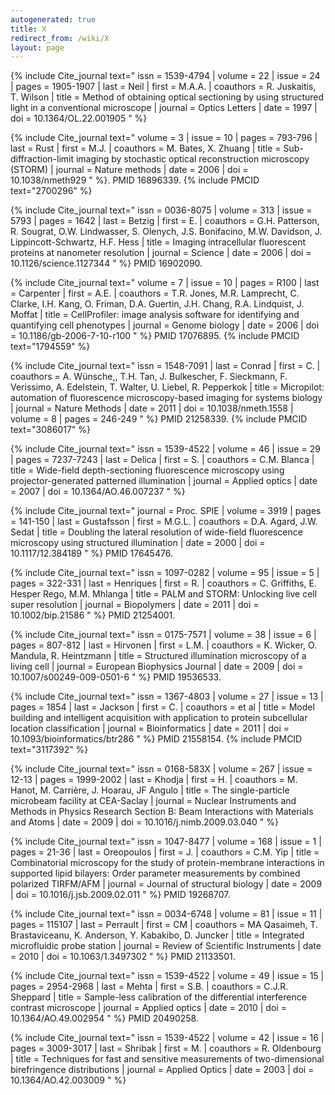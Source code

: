 ```yaml
---
autogenerated: true
title: X
redirect_from: /wiki/X
layout: page
---
```


{% include Cite_journal
 text=" issn = 1539-4794
| volume = 22
| issue = 24
| pages = 1905-1907
| last = Neil
| first = M.A.A.
| coauthors = R. Juskaitis, T. Wilson
| title = Method of obtaining optical sectioning by using structured light in a conventional microscope
| journal = Optics Letters
| date = 1997
| doi = 10.1364/OL.22.001905
" %}

{% include Cite_journal
 text=" volume = 3
| issue = 10
| pages = 793-796
| last = Rust
| first = M.J.
| coauthors = M. Bates, X. Zhuang
| title = Sub-diffraction-limit imaging by stochastic optical reconstruction microscopy (STORM)
| journal = Nature methods
| date = 2006
| doi = 10.1038/nmeth929
" %}. PMID 16896339. {% include PMCID text="2700296" %}

{% include Cite_journal
 text=" issn = 0036-8075
| volume = 313
| issue = 5793
| pages = 1642
| last = Betzig
| first = E.
| coauthors = G.H. Patterson, R. Sougrat, O.W. Lindwasser, S. Olenych, J.S. Bonifacino, M.W. Davidson, J. Lippincott-Schwartz, H.F. Hess
| title = Imaging intracellular fluorescent proteins at nanometer resolution
| journal = Science
| date = 2006
| doi = 10.1126/science.1127344
" %} PMID 16902090.

{% include Cite_journal
 text=" volume = 7
| issue = 10
| pages = R100
| last = Carpenter
| first = A.E.
| coauthors = T.R. Jones, M.R. Lamprecht, C. Clarke, I.H. Kang, O. Friman, D.A. Guertin, J.H. Chang, R.A. Lindquist, J. Moffat
| title = CellProfiler: image analysis software for identifying and quantifying cell phenotypes
| journal = Genome biology
| date = 2006
| doi = 10.1186/gb-2006-7-10-r100
" %} PMID 17076895. {% include PMCID text="1794559" %}

{% include Cite_journal
 text=" issn = 1548-7091
| last = Conrad
| first = C.
| coauthors = A. Wünsche,, T.H. Tan, J. Bulkescher, F. Sieckmann, F. Verissimo, A. Edelstein, T. Walter, U. Liebel, R. Pepperkok
| title = Micropilot: automation of fluorescence microscopy-based imaging for systems biology
| journal = Nature Methods
| date = 2011
| doi = 10.1038/nmeth.1558
| volume = 8
| pages = 246-249
" %} PMID 21258339. {% include PMCID text="3086017" %}

{% include Cite_journal
 text=" issn = 1539-4522
| volume = 46
| issue = 29
| pages = 7237-7243
| last = Delica
| first = S.
| coauthors = C.M. Blanca
| title = Wide-field depth-sectioning fluorescence microscopy using projector-generated patterned illumination
| journal = Applied optics
| date = 2007
| doi = 10.1364/AO.46.007237
" %}

{% include Cite_journal
 text=" journal = Proc. SPIE
| volume = 3919
| pages = 141-150
| last = Gustafsson
| first = M.G.L.
| coauthors = D.A. Agard, J.W. Sedat
| title = Doubling the lateral resolution of wide-field fluorescence microscopy using structured illumination
| date = 2000
| doi = 10.1117/12.384189
" %} PMID 17645476.

{% include Cite_journal
 text=" issn = 1097-0282
| volume = 95
| issue = 5
| pages = 322-331
| last = Henriques
| first = R.
| coauthors = C. Griffiths, E. Hesper Rego, M.M. Mhlanga
| title = PALM and STORM: Unlocking live cell super resolution
| journal = Biopolymers
| date = 2011
| doi = 10.1002/bip.21586
" %} PMID 21254001.

{% include Cite_journal
 text=" issn = 0175-7571
| volume = 38
| issue = 6
| pages = 807-812
| last = Hirvonen
| first = L.M.
| coauthors = K. Wicker, O. Mandula, R. Heintzmann
| title = Structured illumination microscopy of a living cell
| journal = European Biophysics Journal
| date = 2009
| doi = 10.1007/s00249-009-0501-6
" %} PMID 19536533.

{% include Cite_journal
 text=" issn = 1367-4803
| volume = 27
| issue = 13
| pages = 1854
| last = Jackson
| first = C.
| coauthors = et al
| title = Model building and intelligent acquisition with application to protein subcellular location classification
| journal = Bioinformatics
| date = 2011
| doi = 10.1093/bioinformatics/btr286
" %} PMID 21558154. {% include PMCID text="3117392" %}

{% include Cite_journal
 text=" issn = 0168-583X
| volume = 267
| issue = 12-13
| pages = 1999-2002
| last = Khodja
| first = H.
| coauthors = M. Hanot, M. Carrière, J. Hoarau, JF Angulo
| title = The single-particle microbeam facility at CEA-Saclay
| journal = Nuclear Instruments and Methods in Physics Research Section B: Beam Interactions with Materials and Atoms
| date = 2009
| doi = 10.1016/j.nimb.2009.03.040
" %}

{% include Cite_journal
 text=" issn = 1047-8477
| volume = 168
| issue = 1
| pages = 21-36
| last = Oreopoulos
| first = J.
| coauthors = C.M. Yip
| title = Combinatorial microscopy for the study of protein-membrane interactions in supported lipid bilayers: Order parameter measurements by combined polarized TIRFM/AFM
| journal = Journal of structural biology
| date = 2009
| doi = 10.1016/j.jsb.2009.02.011
" %} PMID 19268707.

{% include Cite_journal
 text=" issn = 0034-6748
| volume = 81
| issue = 11
| pages = 115107
| last = Perrault
| first = CM
| coauthors = MA Qasaimeh, T. Brastaviceanu, K. Anderson, Y. Kabakibo, D. Juncker
| title = Integrated microfluidic probe station
| journal = Review of Scientific Instruments
| date = 2010
| doi = 10.1063/1.3497302
" %} PMID 21133501.

{% include Cite_journal
 text=" issn = 1539-4522
| volume = 49
| issue = 15
| pages = 2954-2968
| last = Mehta
| first = S.B.
| coauthors = C.J.R. Sheppard
| title = Sample-less calibration of the differential interference contrast microscope
| journal = Applied optics
| date = 2010
| doi = 10.1364/AO.49.002954
" %} PMID 20490258.

{% include Cite_journal
 text=" issn = 1539-4522
| volume = 42
| issue = 16
| pages = 3009-3017
| last = Shribak
| first = M.
| coauthors = R. Oldenbourg
| title = Techniques for fast and sensitive measurements of two-dimensional birefringence distributions
| journal = Applied Optics
| date = 2003
| doi = 10.1364/AO.42.003009
" %}

